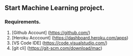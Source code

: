 ## Start Machine Learning project.

### Requirements.

1. [Github Account] (https://github.com/)
2. [Heroku Acccount] (https://dashboard.heroku.com/apps)
3. [VS Code IDE] (https://code.visualstudio.com/)
4. [git cli] (https://git-scm.com/download/mac)
